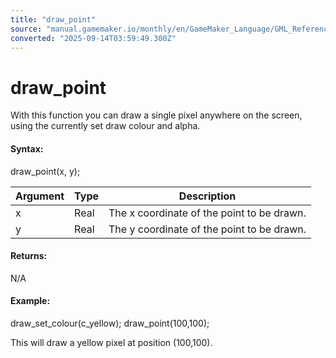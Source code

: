 ```yaml
---
title: "draw_point"
source: "manual.gamemaker.io/monthly/en/GameMaker_Language/GML_Reference/Drawing/Basic_Forms/draw_point.htm"
converted: "2025-09-14T03:59:49.300Z"
---
```


# draw\_point

With this function you can draw a single pixel anywhere on the screen, using the currently set draw colour and alpha.

#### Syntax:

draw\_point(x, y);

| Argument | Type | Description |
| --- | --- | --- |
| x | Real | The x coordinate of the point to be drawn. |
| y | Real | The y coordinate of the point to be drawn. |

#### Returns:

N/A

#### Example:

draw\_set\_colour(c\_yellow);
draw\_point(100,100);

This will draw a yellow pixel at position (100,100).